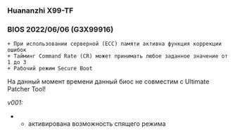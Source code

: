 ### Huananzhi X99-TF
### BIOS 2022/06/06 (G3X99916)

    + При использовании серверной (ECC) памяти активна функция коррекции ошибок
    + Тайминг Command Rate (CR) может принимать любое заданное значение от 1 до 3
	+ Рабочий режим Secure Boot

На данный момент времени данный биос не совместим с Ultimate Patcher Tool!

*v001:*
* + активирована возможность спящего режима
